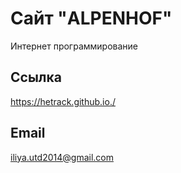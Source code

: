 # Сайт "ALPENHOF"  
Интернет программирование
## Ccылка
https://hetrack.github.io./
## Email
iliya.utd2014@gmail.com
